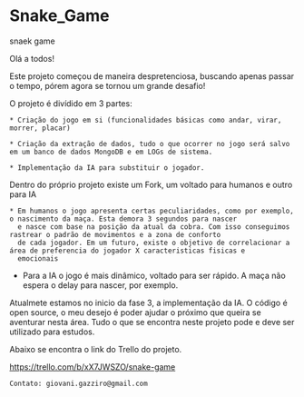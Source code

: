 # Snake_Game
snaek game


Olá a todos!


  Este projeto começou de maneira despretenciosa, buscando apenas passar o tempo,
pórem agora se tornou um grande desafio! 

  O projeto é divídido em 3 partes:
    
    * Criação do jogo em si (funcionalidades básicas como andar, virar, morrer, placar)
    
    * Criação da extração de dados, tudo o que ocorrer no jogo será salvo em um banco de dados MongoDB e em LOGs de sistema. 
    
    * Implementação da IA para substituir o jogador.
   
   Dentro do próprio projeto existe um Fork, um voltado para humanos e outro para IA
   
    * Em humanos o jogo apresenta certas peculiaridades, como por exemplo, o nascimento da maça. Esta demora 3 segundos para nascer
      e nasce com base na posição da atual da cobra. Com isso conseguimos rastrear o padrão de movimentos e a zona de conforto 
      de cada jogador. Em um futuro, existe o objetivo de correlacionar a área de preferencia do jogador X caracteristicas fisicas e
      emocionais
   
   * Para a IA o jogo é mais dinâmico, voltado para ser rápido. A maça não espera o delay para nascer, por exemplo.
   
   
   
   Atualmete estamos no inicio da fase 3, a implementação da IA. O código é open source, o meu desejo é poder ajudar o próximo
   que queira se aventurar nesta área. Tudo o que se encontra neste projeto pode e deve ser utilizado para estudos.
   
   
   Abaixo se encontra o link do Trello do projeto.
   
   https://trello.com/b/xX7JWSZO/snake-game
    
    
    Contato: giovani.gazziro@gmail.com
